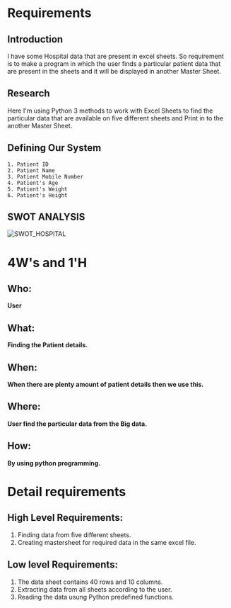 # Requirements
## Introduction
 
I have some Hospital data that are present in excel sheets. So requirement is to make a program in which the user finds a particular patient data that are present in the sheets and it will be displayed in another Master Sheet.

 

## Research

Here I'm using Python 3 methods to work with Excel Sheets to find the particular data that are available on five different sheets and Print in to the another Master Sheet.

## Defining Our System
    1. Patient ID
    2. Patient Name
    3. Patient Mobile Number
    4. Patient's Age
    5. Patient's Weight
    6. Patient's Height 

## SWOT ANALYSIS

![SWOT_HOSPITAL](https://user-images.githubusercontent.com/78870150/111472188-bbed7680-874f-11eb-9978-9a445d74c902.PNG)



# 4W&#39;s and 1&#39;H

## Who:

**User**

## What:

**Finding the Patient details.**

## When:

**When there are plenty amount of patient details then we use this.**

## Where:

**User find the particular data from the Big data.**

## How:

**By using python programming.**

# Detail requirements
## High Level Requirements:
 1. Finding data from five different sheets.
 2. Creating mastersheet for required data in the same excel file.
 
##  Low level Requirements:
 1. The data sheet contains 40 rows and 10 columns.
 2. Extracting data from all sheets according to the user.
 3. Reading the data usung Python predefined functions.
